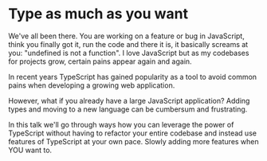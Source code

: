 # Type as much as you want

We've all been there. You are working on a feature or bug in JavaScript, think you finally got it, run the code and there it is, it basically screams at you: "undefined is not a function". I love JavaScript but as my codebases for projects grow, certain pains appear again and again. 

In recent years TypeScript has gained popularity as a tool to avoid common pains when developing a growing web application. 

However, what if you already have a large JavaScript application? Adding types and moving to a new language can be cumbersum and frustrating. 

In this talk we'll go through ways how you can leverage the power of TypeScript without having to refactor your entire codebase and instead use features of TypeScript at your own pace. Slowly adding more features when YOU want to.
